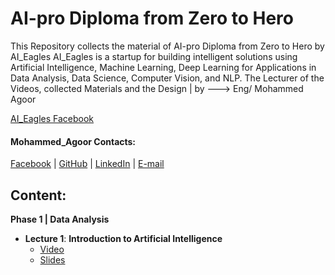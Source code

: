 # AI-pro Diploma from Zero to Hero
This Repository collects the material of AI-pro Diploma from Zero to Hero by AI_Eagles 
AI_Eagles is a startup for building intelligent solutions using Artificial Intelligence, Machine Learning, Deep Learning for Applications in Data Analysis, Data Science, Computer Vision, and NLP.
The Lecturer of the Videos, collected Materials and the Design | by --->  Eng/ Mohammed Agoor

[AI_Eagles Facebook](https://www.facebook.com/AIEagles/) 

#### Mohammed_Agoor Contacts:
[Facebook](https://www.facebook.com/agoormachine/) | [GitHub](https://www.facebook.com/AGOOR97/) | [LinkedIn](https://www.facebook.com/mlagoor/) | [E-mail](mohammedagoor1997@gmail.com)
 


## Content:
__Phase 1 | Data Analysis__
- __Lecture 1__: **Introduction to Artificial Intelligence**
  - [Video](https://www.youtube.com/watch?v=oWpiRKboJMA&list=PLPL82Je6Igwgpe-m6hwBQOl878BTkWWSN)
  - [Slides](https://docs.google.com/presentation/d/1ubWWmCZGZKdkh0_-7xUL2giMTt4X5N9p/edit?usp=sharing&ouid=105945864425439571814&rtpof=true&sd=true)
